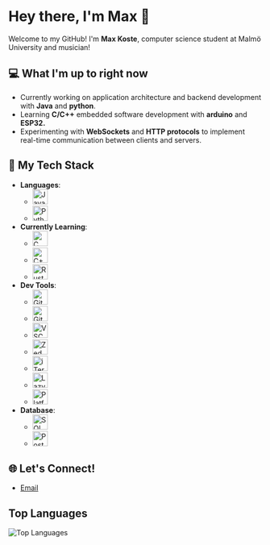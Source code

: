 # Hey there, I'm Max 👋

Welcome to my GitHub! I'm **Max Koste**, computer science student at Malmö University and musician!

## 💻 What I'm up to right now
- Currently working on application architecture and backend development with **Java** and **python**.
- Learning **C/C++** embedded software development with **arduino** and **ESP32.**
- Experimenting with **WebSockets** and **HTTP protocols** to implement real-time communication between clients and servers.
  
## 💪 My Tech Stack
- **Languages**: 
  - <img src="https://img.shields.io/badge/Java-F8B700?style=for-the-badge&logo=java&logoColor=white" alt="Java" height="30"> 
  - <img src="https://img.shields.io/badge/Python-3776AB?style=for-the-badge&logo=python&logoColor=white" alt="Python" height="30">
- **Currently Learning**:
  - <img src="https://img.shields.io/badge/C-00599C?style=for-the-badge&logo=c&logoColor=white" alt="C" height="30"> 
  - <img src="https://img.shields.io/badge/C%2B%2B-00599C?style=for-the-badge&logo=c%2B%2B&logoColor=white" alt="C++" height="30">
  - <img src="https://img.shields.io/badge/Rust-000000?style=for-the-badge&logo=rust&logoColor=white" alt="Rust" height="30">
- **Dev Tools**: 
  - <img src="https://img.shields.io/badge/Git-F05032?style=for-the-badge&logo=git&logoColor=white" alt="Git" height="30"> 
  - <img src="https://img.shields.io/badge/GitHub-181717?style=for-the-badge&logo=github&logoColor=white" alt="GitHub" height="30">
  - <img src="https://img.shields.io/badge/VSCode-007ACC?style=for-the-badge&logo=visual-studio-code&logoColor=white" alt="VSCode" height="30"> 
  - <img src="https://img.shields.io/badge/Zed-000000?style=for-the-badge&logo=zed&logoColor=white" alt="Zed" height="30"> 
  - <img src="https://img.shields.io/badge/iTerm2-000000?style=for-the-badge&logo=iterm2&logoColor=white" alt="iTerm2" height="30">
  - <img src="https://img.shields.io/badge/Vim-019733?style=for-the-badge&logo=vim&logoColor=white" alt="LazyVim" height="30">
  - <img src="https://img.shields.io/badge/PlatformIO-000000?style=for-the-badge&logo=platformio&logoColor=white" alt="PlatformIO" height="30">
- **Database**: 
  - <img src="https://img.shields.io/badge/SQL-006E4F?style=for-the-badge&logo=sql&logoColor=white" alt="SQL" height="30"> 
  - <img src="https://img.shields.io/badge/PostgreSQL-336791?style=for-the-badge&logo=postgresql&logoColor=white" alt="PostgreSQL" height="30">

## 🌐 Let's Connect!
- [Email](mailto:maxkoste@gmail.com)

## **Top Languages**
![Top Languages](https://github-readme-stats.vercel.app/api/top-langs/?username=maxkoste&exclude_lang=HTML&layout=compact&count_private=true)

